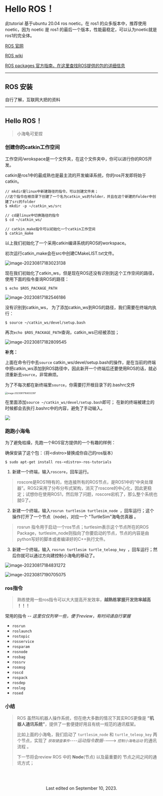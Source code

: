 # Hello ROS！



此tutorial 基于ubuntu 20.04 ros noetic。在 ros1 的众多版本中，推荐使用 noetic，因为 noetic 是 ros1 的最后一个版本，性能最稳定，可以认为noetic就是ros1的完全体。



[ROS 官网](https://ros.org/)

[ROS wiki](http://wiki.ros.org/)

[ROS packages 官方指南，在这里查找ROS提供的包的详细信息](https://index.ros.org/)

---



## ROS 安装

自行了解，互联网大把的资料

---





## Hello ROS！

> 小海龟可爱捏



### 创建你的catkin工作空间

工作空间/wrokspace是一个文件夹，在这个文件夹中，你可以进行你的ROS开发。

catkin是ros1中的最成熟也是最主流的开发编译系统，你的ros开发即将始于catkin。

```
// mkdir是linux中新建路径的指令，可以创建文件夹；
//这个指令在根目录下创建了一个名为catkin_ws的folder，并且在这个新建的folder中创建了src的folder
$ mkdir -p ~/catkin_ws/src

// cd是linux中切换路径的指令
$ cd ~/catkin_ws/

// catkin_make指令可以初始化一个catkin工作空间
$ catkin_make
```

以上我们初始化了一个采用catkin编译系统的ROS的workspace。



初次运行catkin_make会在src中创建CMakeLIST.txt文件。

![image-20230817183023138](https://gitee.com/SeaHIPage/My_Pics/raw/master/from_ubuntu/image-20230817183023138.png)

现在我们初始化了catkin_ws，但是现在ROS还没有识别到这个工作空间的路径，使用下面的指令查询ROS的路径：

```
$ echo $ROS_PACKAGE_PATH
```

![image-20230817182546186](https://gitee.com/SeaHIPage/My_Pics/raw/master/from_ubuntu/image-20230817182546186.png)

没有识别到catkin_ws， 为了添加catkin_ws到ROS的路径，我们需要在终端内执行：

```
$ source ~/catkin_ws/devel/setup.bash
```

再次`echo $ROS_PACKAGE_PATH`查询，catkin_ws已经被添加；

![image-20230817182809545](https://gitee.com/SeaHIPage/My_Pics/raw/master/from_ubuntu/image-20230817182809545.png)





**补充：**

上面在命令行中去`source` catkin_ws/devel/setup.bash的操作，是在当前的终端中把catkin_ws添加到ROS路径中，因此新开一个终端后还要使用ROS的话，就必须重新去`source`，非常麻烦。



为了不每次都在新终端里`source`，你需要打开根目录下的.bashrc文件

<img src="https://gitee.com/SeaHIPage/My_Pics/raw/master/from_ubuntu/image-20230817164032397.png" alt="image-20230817164032397" style="zoom:50%;" /> 

在里面添加`source ~/catkin_ws/devel/setup.bash`即可； 在新的终端被建立的时候都会去执行.bashrc中的内容，避免了手动输入。

![](https://gitee.com/SeaHIPage/My_Pics/raw/master/from_ubuntu/image-20230817183613767.png)





### 跑跑小海龟

为了避免枯燥，先跑一个ROS官方提供的一个有趣的样例：



确保安装了这个包：（将\<distro\>替换成你自己的ros版本）

```
$ sudo apt-get install ros-<distro>-ros-tutorials
```

1. 新建一个终端，输入`roscore`，回车运行。

> roscore是ROS1特有的，他连接所有的ROS节点，是ROS1中的“中央处理器”。ROS2采用了分布分布式架构，消灭了roscore的中心化，因此更稳定；试想你在使用ROS1，然后除了问题，roscore宕机了，那么整个系统也就G了。

2. 新建一个终端，输入`rosrun turtlesim turtlesim_node `，回车运行；这个操作打开了一个节点（node)，对应一个 "TurtleSim"海龟仿真器 。

> rosrun 指令用于启动一个ros节点；turtlesim表示这个节点所在的ROS Package，turtlesim_node则指向了你要启动的节点，节点的内容是由python写好的脚本或者编译好的C++执行文件。

3. 新建一个终端，输入 `rosrun turtlesim turtle_teleop_key `，回车运行；然后你就可以通过方向建控制小海龟的移动了。

![image-20230817184831272](https://gitee.com/SeaHIPage/My_Pics/raw/master/from_ubuntu/image-20230817184831272.png)

![image-20230817190705075](https://gitee.com/SeaHIPage/My_Pics/raw/master/from_ubuntu/image-20230817190705075.png)



### ros指令
> 熟练使用一些ros指令可以大大提高开发效率，**越熟练掌握开发效率越高 ！！！**

常用的指令        --      *这里仅仅列举一些，便于review，有时间请自行掌握*
- `rosrun`
- `roslaunch`
- `rostopic`
- `rosservice`
- `rosparam`
- `rosnode`
- `rosbag`
- `rossrv`
- `rosmsg`
- `roscd`
- `rospack`
- `rosdep`
- `roslog`
- `rosed`







### 小结

> ROS 虽然叫机器人操作系统，但在绝大多数的情况下其实ROS更像是 **“机器人通讯系统”**，提供了一套便捷好用且有统一规范的通讯框架。
> 
> 比如上面的小海龟，我们启动了 `turtlesim_node` 和 `turtle_teleop_key` 两个节点，实现了 *`获取键盘事件`*----*运动指令数据*----> *`控制小海龟运动`*  的通讯流程 。
>
> 
>
> 下一节将会review ROS 中的 **Node**(节点) 以及最重要的 节点之间之间的通讯方式；



<br>
<br>
<br>

<center>
Last edited on September 10, 2023.
</center>

<br>
<br>

